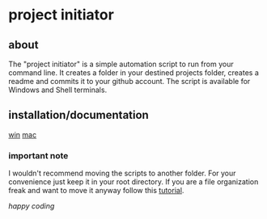 # project initiator

## about
The "project initiator" is a simple automation script to run from your command line.
It creates a folder in your destined projects folder, creates a readme and commits it to your github account. The script is available for Windows and Shell terminals.

## installation/documentation
[win](https://github.com/MinionMax/project-initiator/blob/master/DOCS/WINDOC.md)
[mac](https://github.com/MinionMax/project-initiator/blob/master/DOCS/MACDOC.md)

### important note
I wouldn't recommend moving the scripts to another folder.
For your convenience just keep it in your root directory.
If you are a file organization freak and want to move it anyway follow this [tutorial](https://github.com/MinionMax/project-initiator/blob/master/DOCS/CUSTOMFILEPATH.md).



_happy coding_
